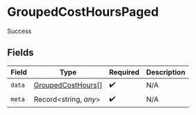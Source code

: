 # GroupedCostHoursPaged

Success


## Fields

| Field                                                         | Type                                                          | Required                                                      | Description                                                   |
| ------------------------------------------------------------- | ------------------------------------------------------------- | ------------------------------------------------------------- | ------------------------------------------------------------- |
| `data`                                                        | [GroupedCostHours](../../models/shared/groupedcosthours.md)[] | :heavy_check_mark:                                            | N/A                                                           |
| `meta`                                                        | Record<string, *any*>                                         | :heavy_check_mark:                                            | N/A                                                           |
